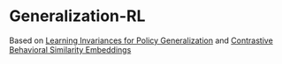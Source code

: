 # Generalization-RL
Based on [Learning Invariances for Policy Generalization](https://github.com/google-research/jumping-task) and [Contrastive Behavioral Similarity Embeddings](https://arxiv.org/abs/2101.05265) 
